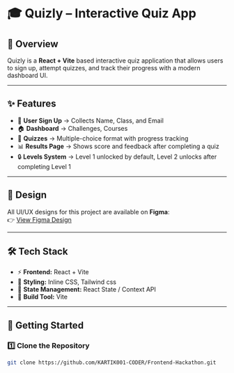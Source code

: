 # 🎓 Quizly – Interactive Quiz App

## 📖 Overview
Quizly is a **React + Vite** based interactive quiz application that allows users to sign up, attempt quizzes, and track their progress with a modern dashboard UI.  

---

## ✨ Features
- 👤 **User Sign Up** → Collects Name, Class, and Email  
- 🏠 **Dashboard** → Challenges, Courses 
- 📝 **Quizzes** → Multiple-choice format with progress tracking  
- 📊 **Results Page** → Shows score and feedback after completing a quiz  
- 🔒 **Levels System** → Level 1 unlocked by default, Level 2 unlocks after completing Level 1  

---

## 🎨 Design
All UI/UX designs for this project are available on **Figma**:  
👉 [View Figma Design](https://www.figma.com/design/upxEz1N8lQ19LvWcC3oXAE/Untitled?node-id=0-1&p=f&t=mWybRKjn6eF0oZP0-0)  


---

## 🛠️ Tech Stack
- ⚡ **Frontend:** React + Vite  
- 🎨 **Styling:** Inline CSS, Tailwind css 
- 📂 **State Management:** React State / Context API  
- 🔧 **Build Tool:** Vite  

---

## 🚀 Getting Started

### 1️⃣ Clone the Repository
```bash
git clone https://github.com/KARTIK001-CODER/Frontend-Hackathon.git
